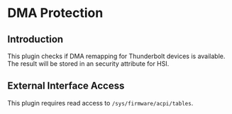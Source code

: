 # DMA Protection

## Introduction

This plugin checks if DMA remapping for Thunderbolt devices is available. The
result will be stored in an security attribute for HSI.

## External Interface Access

This plugin requires read access to `/sys/firmware/acpi/tables`.
